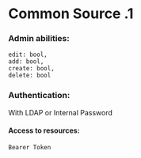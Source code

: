 # Common Source .1

### Admin abilities: 
    edit: bool,
    add: bool,
    create: bool,
    delete: bool

### Authentication:
With LDAP or Internal Password
#### Access to resources:
    Bearer Token
